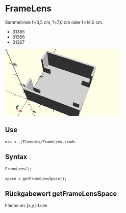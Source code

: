# FrameLens
Sammellinse f=3,5 cm, f=7,0 cm oder f=14,0 cm.
- 31365
- 31366
- 31367

![FrameLens](../../images/FrameLens.png)

## Use
```
use <../Elements/FrameLens.scad>
```

## Syntax
```
FrameLens();

space = getFrameLensSpace();
```

## Rückgabewert getFrameLensSpace
Fläche als \[x,y]-Liste